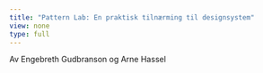 ```yaml
---
title: "Pattern Lab: En praktisk tilnærming til designsystem"
view: none
type: full
---
```


Av Engebreth Gudbranson og Arne Hassel